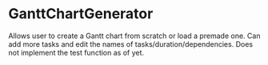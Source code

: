 # GanttChartGenerator
Allows user to create a Gantt chart from scratch or load a premade one. 
Can add more tasks and edit the names of tasks/duration/dependencies.
Does not implement the test function as of yet.
